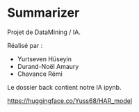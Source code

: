# Summarizer

Projet de DataMining / IA.

Réalisé  par :
- Yurtseven Hüseyin
- Durand-Noël Amaury
- Chavance Rémi

Le dossier back contient notre IA ipynb.

https://huggingface.co/Yuss68/HAR_model